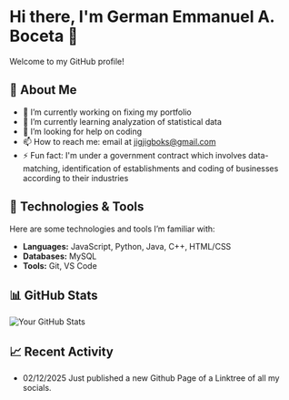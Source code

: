 # Hi there, I'm German Emmanuel A. Boceta 👋

Welcome to my GitHub profile!

## 🚀 About Me
- 🔭 I’m currently working on fixing my portfolio
- 🌱 I’m currently learning analyzation of statistical data
- 🤔 I’m looking for help on coding
- 📫 How to reach me: email at jigjigboks@gmail.com
- ⚡ Fun fact: I'm under a government contract which involves data-matching, identification of establishments and coding of businesses according to their industries

## 🔧 Technologies & Tools
Here are some technologies and tools I’m familiar with:

- **Languages:** JavaScript, Python, Java, C++, HTML/CSS
- **Databases:** MySQL
- **Tools:** Git, VS Code

## 📊 GitHub Stats

![Your GitHub Stats](https://github-readme-stats.vercel.app/api?username=jigjigboks&show_icons=true&count_private=true&hide_title=true&hide=prs&theme=radical)

## 📈 Recent Activity

- 02/12/2025 Just published a new Github Page of a Linktree of all my socials.
